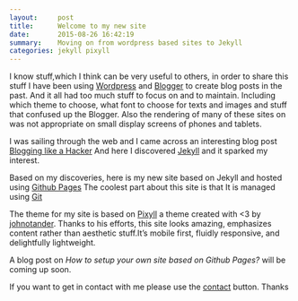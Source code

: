 ```yaml
---
layout:     post
title:      Welcome to my new site
date:       2015-08-26 16:42:19
summary:    Moving on from wordpress based sites to Jekyll
categories: jekyll pixyll
---
```


I know stuff,which I think can be very useful to others, in order to share this stuff I have been using [Wordpress](wordpress.com)
and [Blogger](blogspot.com) to create blog posts in the past. And it all had too
much stuff to focus on and to maintain. Including which theme to choose, what
font to choose for texts and images and stuff that confused up the Blogger.
Also the rendering of many of these sites on was not appropriate on small display
screens of phones and tablets.

I was sailing through the web and I came across an interesting blog post
[Blogging like a Hacker](http://tom.preston-werner.com/2008/11/17/blogging-like-a-hacker.html)
And here I discovered [Jekyll](jekyllrb.com) and it sparked my interest.

Based on my discoveries, here is my new site based on Jekyll and hosted using [Github Pages](https://pages.github.com/)
The coolest part about this site is that It is managed using [Git](http://www.git-scm.com/)

The theme for my site is based on [Pixyll](http://pixyll.com) a theme created with
<3 by [johnotander](http://johnotander.com). Thanks to his efforts, this site looks amazing,
emphasizes content rather than aesthetic stuff.It’s mobile first, fluidly responsive, and delightfully lightweight.

A blog post on _How to setup your own site based on Github Pages?_ will be coming up soon.

If you want to get in contact with me please use the [contact](http://rajuvindane.github.io/contact/) button.
Thanks
